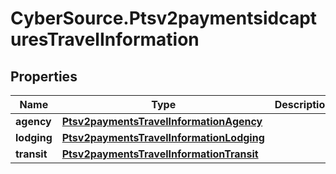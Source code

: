 # CyberSource.Ptsv2paymentsidcapturesTravelInformation

## Properties
Name | Type | Description | Notes
------------ | ------------- | ------------- | -------------
**agency** | [**Ptsv2paymentsTravelInformationAgency**](Ptsv2paymentsTravelInformationAgency.md) |  | [optional] 
**lodging** | [**Ptsv2paymentsTravelInformationLodging**](Ptsv2paymentsTravelInformationLodging.md) |  | [optional] 
**transit** | [**Ptsv2paymentsTravelInformationTransit**](Ptsv2paymentsTravelInformationTransit.md) |  | [optional] 


